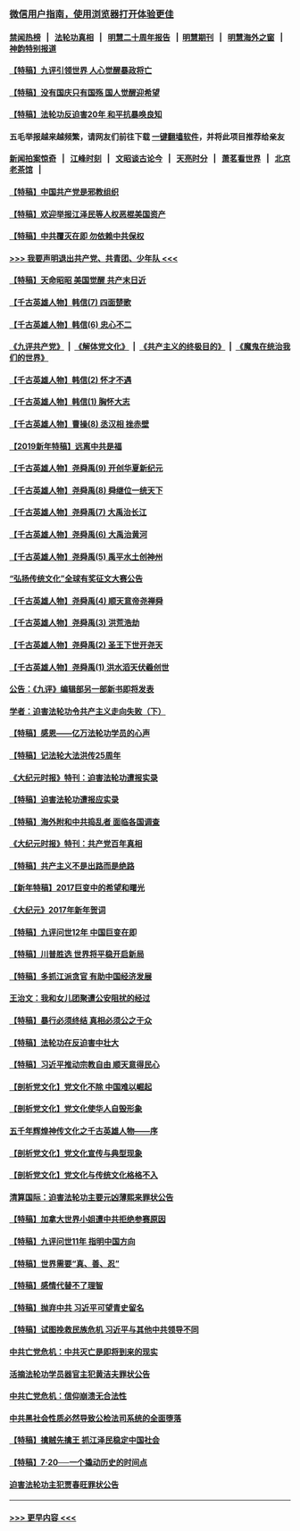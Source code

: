 ### [微信用户指南，使用浏览器打开体验更佳](https://github.com/gfw-breaker/banned-news1/blob/master/indexes/wechat-guide.md?t=0)
#### [禁闻热榜](热点新闻.md?t=0)  &nbsp;&nbsp;|&nbsp;&nbsp; [法轮功真相](https://github.com/gfw-breaker/truth/blob/master/README.md?t=0) &nbsp;&nbsp;|&nbsp;&nbsp; [明慧二十周年报告](https://github.com/gfw-breaker/mh-reports/blob/master/README.md?t=0) &nbsp;&nbsp;|&nbsp;&nbsp;[明慧期刊](https://github.com/gfw-breaker/mh-qikan) &nbsp;&nbsp;|&nbsp;&nbsp; [明慧海外之窗](https://github.com/gfw-breaker/mh-news/blob/master/README.md?t=0) &nbsp;&nbsp;|&nbsp;&nbsp; [神韵特别报道](https://github.com/gfw-breaker/mh-news/blob/master/shenyun.md?t=0)
#### [【特稿】九评引领世界 人心觉醒暴政将亡](../pages/nsc424/n11660496.md?t=02052322) 
#### [【特稿】没有国庆只有国殇 国人觉醒迎希望](../pages/nsc424/n11549354.md?t=02052322) 
#### [【特稿】法轮功反迫害20年 和平抗暴唤良知](../pages/nsc424/n11389135.md?t=02052322) 
#### 五毛举报越来越频繁，请网友们前往下载 [一键翻墙软件](https://github.com/gfw-breaker/ssr-accounts)，并将此项目推荐给亲友
#### [新闻拍案惊奇](https://github.com/gfw-breaker/banned-news1/blob/master/pages/link4.md) &nbsp;&nbsp;|&nbsp;&nbsp; [江峰时刻](https://github.com/gfw-breaker/banned-news1/blob/master/pages/link4.md) &nbsp;&nbsp;|&nbsp;&nbsp; [文昭谈古论今](https://github.com/gfw-breaker/banned-news1/blob/master/pages/link4.md) &nbsp;&nbsp;|&nbsp;&nbsp; [天亮时分](https://github.com/gfw-breaker/banned-news1/blob/master/pages/link4.md) &nbsp;&nbsp;|&nbsp;&nbsp; [萧茗看世界](https://github.com/gfw-breaker/banned-news1/blob/master/pages/link4.md) &nbsp;&nbsp;|&nbsp;&nbsp; [北京老茶馆](https://github.com/gfw-breaker/banned-news1/blob/master/pages/link4.md) &nbsp;&nbsp;|&nbsp;&nbsp; 
#### [【特稿】中国共产党是邪教组织](../pages/nsc424/n11355551.md?t=02052322) 
#### [【特稿】欢迎举报江泽民等人权恶棍美国资产](../pages/nsc424/n11303040.md?t=02052322) 
#### [【特稿】中共覆灭在即 勿依赖中共保权](../pages/nsc424/n11278510.md?t=02052322) 
#### [>>> 我要声明退出共产党、共青团、少年队 <<<](https://github.com/begood0513/goodnews/blob/master/quit/letter.md) 
#### [【特稿】天命昭昭 美国觉醒 共产末日近](../pages/nsc424/n11150259.md?t=02052322) 
#### [【千古英雄人物】韩信(7) 四面楚歌](../pages/nsc424/n7552608.md?t=02052322) 
#### [【千古英雄人物】韩信(6) 忠心不二](../pages/nsc424/n7552572.md?t=02052322) 
#### [《九评共产党》](https://github.com/begood0513/9ping.md/blob/master/README.md) &nbsp;|&nbsp; [《解体党文化》](../../../../jtdwh.md/blob/master/README.md)  &nbsp;|&nbsp; [《共产主义的终极目的》](../../../../gczydzjmd.md/blob/master/README.md) &nbsp;|&nbsp; [《魔鬼在统治我们的世界》](../../../../mgztzwmdsj.md/blob/master/README.md) 
#### [【千古英雄人物】韩信(2) 怀才不遇](../pages/nsc424/n7547691.md?t=02052322) 
#### [【千古英雄人物】韩信(1) 胸怀大志](../pages/nsc424/n7544501.md?t=02052322) 
#### [【千古英雄人物】曹操(8) 丞汉相 挫赤壁](../pages/nsc424/n7662490.md?t=02052322) 
#### [【2019新年特稿】远离中共是福](../pages/nsc424/n10942748.md?t=02052322) 
#### [【千古英雄人物】尧舜禹(9) 开创华夏新纪元](../pages/nsc424/n7519873.md?t=02052322) 
#### [【千古英雄人物】尧舜禹(8) 舜继位一统天下](../pages/nsc424/n7515411.md?t=02052322) 
#### [【千古英雄人物】尧舜禹(7) 大禹治长江](../pages/nsc424/n7475820.md?t=02052322) 
#### [【千古英雄人物】尧舜禹(6) 大禹治黄河](../pages/nsc424/n7475816.md?t=02052322) 
#### [【千古英雄人物】尧舜禹(5) 禹平水土创神州](../pages/nsc424/n7475809.md?t=02052322) 
#### [“弘扬传统文化”全球有奖征文大赛公告](../pages/nsc424/n10889849.md?t=02052322) 
#### [【千古英雄人物】尧舜禹(4) 顺天意帝尧禅舜](../pages/nsc424/n7471624.md?t=02052322) 
#### [【千古英雄人物】尧舜禹(3) 洪荒浩劫](../pages/nsc424/n7471607.md?t=02052322) 
#### [【千古英雄人物】尧舜禹(2) 圣王下世开尧天](../pages/nsc424/n7467643.md?t=02052322) 
#### [【千古英雄人物】尧舜禹(1) 洪水滔天伏羲创世](../pages/nsc424/n7467618.md?t=02052322) 
#### [公告：《九评》编辑部另一部新书即将发表](../pages/nsc424/n10405104.md?t=02052322) 
#### [学者：迫害法轮功令共产主义走向失败（下）](../pages/nsc424/n10009951.md?t=02052322) 
#### [【特稿】感恩——亿万法轮功学员的心声](../pages/nsc424/n9880260.md?t=02052322) 
#### [【特稿】记法轮大法洪传25周年](../pages/nsc424/n9116480.md?t=02052322) 
#### [《大纪元时报》特刊：迫害法轮功遭报实录](../pages/nsc424/n9082916.md?t=02052322) 
#### [【特稿】迫害法轮功遭报应实录](../pages/nsc424/n9055656.md?t=02052322) 
#### [【特稿】海外附和中共捣乱者 面临各国调查](../pages/nsc424/n9047645.md?t=02052322) 
#### [《大纪元时报》特刊：共产党百年真相](../pages/nsc424/n8879818.md?t=02052322) 
#### [【特稿】共产主义不是出路而是绝路](../pages/nsc424/n8792816.md?t=02052322) 
#### [【新年特稿】2017巨变中的希望和曙光](../pages/nsc424/n8655525.md?t=02052322) 
#### [《大纪元》2017年新年贺词](../pages/nsc424/n8651727.md?t=02052322) 
#### [【特稿】九评问世12年 中国巨变在即](../pages/nsc424/n8506053.md?t=02052322) 
#### [【特稿】川普胜选 世界将平稳开启新局](../pages/nsc424/n8482166.md?t=02052322) 
#### [【特稿】多抓江派贪官 有助中国经济发展](../pages/nsc424/n8454769.md?t=02052322) 
#### [王治文：我和女儿团聚遭公安阻扰的经过](../pages/nsc424/n8186638.md?t=02052322) 
#### [【特稿】暴行必须终结‭ ‬真相必须公之于众](../pages/nsc424/n8103572.md?t=02052322) 
#### [【特稿】法轮功在反迫害中壮大](../pages/nsc424/n7915493.md?t=02052322) 
#### [【特稿】习近平推动宗教自由 顺天意得民心](../pages/nsc424/n7782230.md?t=02052322) 
#### [【剖析党文化】党文化不除 中国难以崛起](../pages/nsc424/n7484466.md?t=02052322) 
#### [【剖析党文化】党文化使华人自毁形象](../pages/nsc424/n7480414.md?t=02052322) 
#### [五千年辉煌神传文化之千古英雄人物——序](../pages/nsc424/n7465898.md?t=02052322) 
#### [【剖析党文化】党文化宣传与典型现象](../pages/nsc424/n4667282.md?t=02052322) 
#### [【剖析党文化】党文化与传统文化格格不入](../pages/nsc424/n4665279.md?t=02052322) 
#### [清算国际：迫害法轮功主要元凶薄熙来罪状公告](../pages/nsc424/n4621860.md?t=02052322) 
#### [【特稿】加拿大世界小姐遭中共拒绝参赛原因](../pages/nsc424/n4585305.md?t=02052322) 
#### [【特稿】九评问世11年 指明中国方向](../pages/nsc424/n4578971.md?t=02052322) 
#### [【特稿】世界需要“真、善、忍”](../pages/nsc424/n4577812.md?t=02052322) 
#### [【特稿】感情代替不了理智](../pages/nsc424/n4564327.md?t=02052322) 
#### [【特稿】抛弃中共 习近平可望青史留名](../pages/nsc424/n4549169.md?t=02052322) 
#### [【特稿】试图挽救民族危机 习近平与其他中共领导不同](../pages/nsc424/n4548555.md?t=02052322) 
#### [中共亡党危机：中共灭亡是即将到来的现实](../pages/nsc424/n4547349.md?t=02052322) 
#### [活摘法轮功学员器官主犯黄洁夫罪状公告](../pages/nsc424/n4547015.md?t=02052322) 
#### [中共亡党危机：信仰崩溃无合法性](../pages/nsc424/n4545222.md?t=02052322) 
#### [中共黑社会性质必然导致公检法司系统的全面堕落](../pages/nsc424/n4541854.md?t=02052322) 
#### [【特稿】擒贼先擒王 抓江泽民稳定中国社会](../pages/nsc424/n4530296.md?t=02052322) 
#### [【特稿】7‧20──一个撬动历史的时间点](../pages/nsc424/n4481700.md?t=02052322) 
#### [迫害法轮功主犯贾春旺罪状公告](../pages/nsc424/n4455857.md?t=02052322) 

----
#### [ >>> 更早内容 <<< ](../indexes/nsc424-earlier.md)
